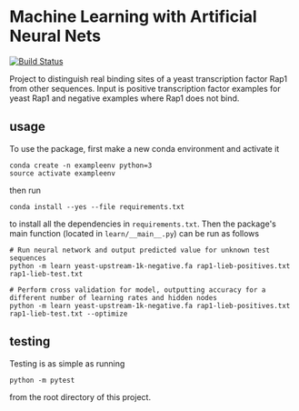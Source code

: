 # Machine Learning with Artificial Neural Nets 

[![Build
Status](https://travis-ci.org/tcavazos2/MachineLearn_TF.svg?branch=master)](https://travis-ci.org/tcavazos2/MachineLearn_TF)

Project to distinguish real binding sites of a yeast transcription factor Rap1 from other sequences. Input is positive transcription factor examples for yeast Rap1 and negative examples where Rap1 does not bind. 

## usage

To use the package, first make a new conda environment and activate it

```
conda create -n exampleenv python=3
source activate exampleenv
```

then run

```
conda install --yes --file requirements.txt
```

to install all the dependencies in `requirements.txt`. Then the package's
main function (located in `learn/__main__.py`) can be run as follows

```
# Run neural network and output predicted value for unknown test sequences
python -m learn yeast-upstream-1k-negative.fa rap1-lieb-positives.txt rap1-lieb-test.txt

# Perform cross validation for model, outputting accuracy for a different number of learning rates and hidden nodes
python -m learn yeast-upstream-1k-negative.fa rap1-lieb-positives.txt rap1-lieb-test.txt --optimize

```

## testing

Testing is as simple as running

```
python -m pytest
```

from the root directory of this project.
